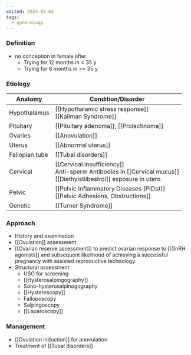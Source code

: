 ```yaml
---
edited: 2024-03-02
tags:
  - gynecology
---
```

### Definition
- no conception in female after
	- Trying for 12 months in < 35 y
	- Trying for 6 months in >= 35 y
### Etiology

| Anatomy        | Condition/Disorder                                                                                                    |
| -------------- | --------------------------------------------------------------------------------------------------------------------- |
| Hypothalamus   | [[Hypothalamic stress response]]<br>[[Kallman Syndrome]]                                                              |
| Pituitary      | [[Pituitary adenoma]], [[Prolactinoma]]                                                                               |
| Ovaries        | [[Anovulation]]                                                                                                       |
| Uterus         | [[Abnormal uterus]]                                                                                                   |
| Fallopian tube | [[Tubal disorders]]                                                                                                   |
| Cervical       | [[Cervical insufficiency]]<br>Anti-sperm Antibodies in [[Cervical mucus]]<br>[[Diethylstilbestrol]] exposure in utero |
| Pelvic         | [[Pelvic Inflammatory Diseases (PIDs)]]<br>[[Pelvic Adhesions, Obstructions]]                                         |
| Genetic        | [[Turner Syndrome]]                                                                                                   |

### Approach
- History and examination
- [[Ovulation]] assessment 
- [[Ovarian reserve assessment]] to predict ovarian response to [[GnRH agonists]] and subsequent likelihood of achieving a successful pregnancy with assisted reproductive technology.
- Structural assessment
	- USG for screening
	- [[Hysterosalpingography]]
	- Sono-hysterosalpinogography
	- [[Hysteroscopy]] 
	- Falloposcopy
	- Salpingoscopy 
	- [[Laparoscopy]] 
### Management
- [[Ovulation induction]] for anovulation
- Treatment of [[Tubal disorders]] 